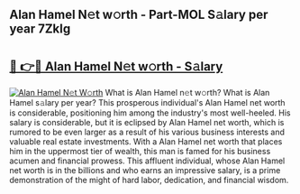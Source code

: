 ## Alan Hamel N𝚎t w𝚘rth - Part-MOL S𝚊lary per year 7ZkIg

# <h2><a href="http://gc406ey.nevu.top/?p=Alan+Hamel">🔗 👉🔴 Alan Hamel N𝚎t w𝚘rth - S𝚊lary</a></h2>

[![Alan Hamel N𝚎t W𝚘rth](https://i.imgur.com/Oavwk0R.jpeg)](http://gc406ey.nevu.top/?p=Alan+Hamel)
What is Alan Hamel n𝚎t w𝚘rth? What is Alan Hamel s𝚊lary per year?
This prosperous individual's Alan Hamel net worth is considerable, positioning him among the industry's most well-heeled. His salary is considerable, but it is eclipsed by Alan Hamel net worth, which is rumored to be even larger as a result of his various business interests and valuable real estate investments. With a Alan Hamel net worth that places him in the uppermost tier of wealth, this man is famed for his business acumen and financial prowess. This affluent individual, whose Alan Hamel net worth is in the billions and who earns an impressive salary, is a prime demonstration of the might of hard labor, dedication, and financial wisdom.
